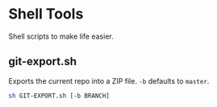 ﻿Shell Tools
===========

Shell scripts to make life easier. 

## git-export.sh

Exports the current repo into a ZIP file. `-b` defaults to `master`.

```bash
sh GIT-EXPORT.sh [-b BRANCH]
```